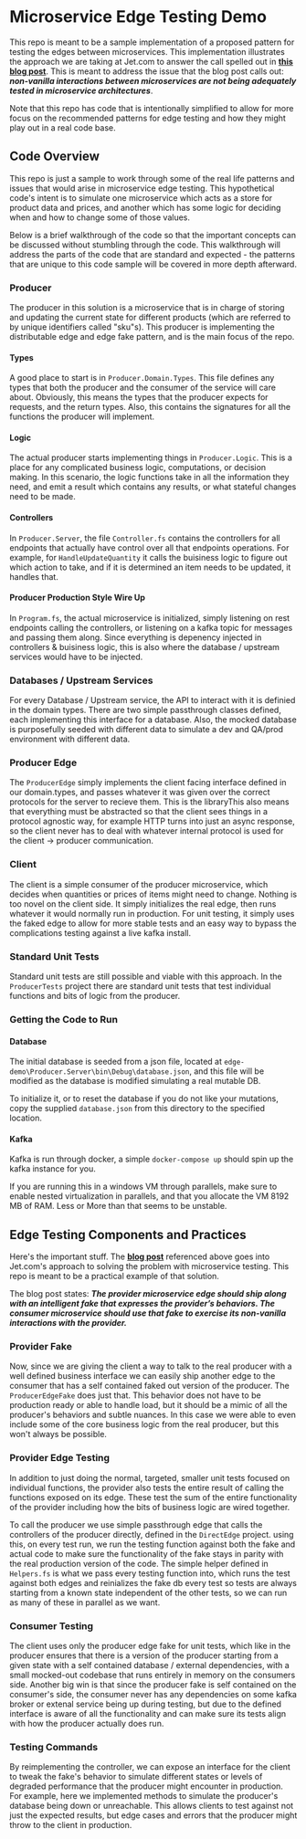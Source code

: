 # Microservice Edge Testing Demo

This repo is meant to be a sample implementation of a proposed pattern for
testing the edges between microservices. This implementation illustrates the
approach we are taking at Jet.com to answer the call spelled out in
**[this blog post](https://randalldavis.github.io/microservice/testing/edge/2017/06/14/edge-testing-solution.html)**.
This is meant to address the issue that the blog post calls out: __*non-vanilla
interactions between microservices are not being adequately tested in
microservice architectures*__.

Note that this repo has code that is intentionally simplified to allow for more
focus on the recommended patterns for edge testing and how they might play out
in a real code base.

## Code Overview

This repo is just a sample to work through some of the real life patterns and
issues that would arise in microservice edge testing. This hypothetical code's
intent is to simulate one microservice which acts as a store for product data
and prices, and another which has some logic for deciding when and how to change
some of those values.

Below is a brief walkthrough of the code so that the important concepts can be
discussed without stumbling through the code. This walkthrough will address the
parts of the code that are standard and expected - the patterns that are unique
to this code sample will be covered in more depth afterward.

### Producer

The producer in this solution is a microservice that is in charge of storing and
updating the current state for different products (which are referred to by
unique identifiers called "sku"s). This producer is implementing the
distributable edge and edge fake pattern, and is the main focus of the repo.

#### Types

A good place to start is in `Producer.Domain.Types`. This file defines any types
that both the producer and the consumer of the service will care about.
Obviously, this means the types that the producer expects for requests, and the
return types. Also, this contains the signatures for all the functions the
producer will implement.

#### Logic

The actual producer starts implementing things in `Producer.Logic`. This is a
place for any complicated business logic, computations, or decision making. In
this scenario, the logic functions take in all the information they need, and
emit a result which contains any results, or what stateful changes need to be
made.

#### Controllers

In `Producer.Server`, the file `Controller.fs` contains the controllers for all
endpoints that actually have control over all that endpoints operations. For
example, for `HandleUpdateQuantity` it calls the buisiness logic to figure out
which action to take, and if it is determined an item needs to be updated, it
handles that.

#### Producer Production Style Wire Up

In `Program.fs`, the actual microservice is initialized, simply listening on
rest endpoints calling the controllers, or listening on a kafka topic for
messages and passing them along. Since everything is depenency injected in
controllers & buisiness logic, this is also where the database / upstream
services would have to be injected.

### Databases / Upstream Services

For every Database / Upstream service, the API to interact with it is definied
in the domain types. There are two simple passthrough classes defined, each
implementing this interface for a database. Also, the mocked database is
purposefully seeded with different data to simulate a dev and QA/prod
environment with different data.

### Producer Edge

The `ProducerEdge` simply implements the client facing interface defined in our
domain.types, and passes whatever it was given over the correct protocols for
the server to recieve them. This is the libraryThis also means that everything
must be abstracted so that the client sees things in a protocol agnostic way,
for example HTTP turns into just an async response, so the client never has to
deal with whatever internal protocol is used for the client -> producer
communication.

### Client

The client is a simple consumer of the producer microservice, which decides when
quantities or prices of items might need to change. Nothing is too novel on the
client side. It simply initializes the real edge, then runs whatever it would
normally run in production. For unit testing, it simply uses the faked edge to
allow for more stable tests and an easy way to bypass the complications testing
against a live kafka install.

### Standard Unit Tests

Standard unit tests are still possible and viable with this approach. In the
`ProducerTests` project there are standard unit tests that test individual
functions and bits of logic from the producer.

### Getting the Code to Run

#### Database

The initial database is seeded from a json file, located at `edge-demo\Producer.Server\bin\Debug\database.json`,
and this file will be modified as the database is modified simulating a real mutable DB.

To initialize it, or to reset the database if you do not like your mutations,
copy the supplied `database.json` from this directory to the specified location.

#### Kafka

Kafka is run through docker, a simple `docker-compose up` should spin up the kafka instance for you.

If you are running this in a windows VM through parallels, make sure to enable nested virtualization in parallels,
and that you allocate the VM 8192 MB of RAM. Less or More than that seems to be unstable.


## Edge Testing Components and Practices

Here's the important stuff. The
**[blog post](https://randalldavis.github.io/microservice/testing/edge/2017/06/14/edge-testing-solution.html)**
referenced above goes into Jet.com's approach to solving the problem with
microservice testing. This repo is meant to be a practical example of that
solution.

The blog post states: __*The provider microservice edge should ship along with
an intelligent fake that expresses the provider’s behaviors. The consumer
microservice should use that fake to exercise its non-vanilla interactions with
the provider.*__

### Provider Fake

Now, since we are giving the client a way to talk to the real producer with a
well defined business interface we can easily ship another edge to the consumer
that has a self contained faked out version of the producer. The
`ProducerEdgeFake` does just that. This behavior does not have to be production
ready or able to handle load, but it should be a mimic of all the producer's
behaviors and subtle nuances. In this case we were able to even include some of
the core business logic from the real producer, but this won't always be
possible.

### Provider Edge Testing

In addition to just doing the normal, targeted, smaller unit tests focused on
individual functions, the provider also tests the entire result of calling the
functions exposed on its edge. These test the sum of the entire functionality of
the provider including how the bits of business logic are wired together.

To call the producer we use simple passthrough edge that calls the controllers
of the producer directly, defined in the `DirectEdge` project. using this, on
every test run, we run the testing function against both the fake and actual
code to make sure the functionality of the fake stays in parity with the real
production version of the code. The simple helper defined in `Helpers.fs` is
what we pass every testing function into, which runs the test against both edges
and reinializes the fake db every test so tests are always starting from a known
state independent of the other tests, so we can run as many of these in parallel
as we want.

### Consumer Testing

The client uses only the producer edge fake for unit tests, which like in the
producer ensures that there is a version of the producer starting from a given
state with a self contained database / external dependencies, with a small
mocked-out codebase that runs entirely in memory on the consumers side. Another
big win is that since the producer fake is self contained on the consumer's
side, the consumer never has any dependencies on some kafka broker or extenal
service being up during testing, but due to the defined interface is aware of
all the functionality and can make sure its tests align with how the producer
actually does run.

### Testing Commands

By reimplementing the controller, we can expose an interface for the client to
tweak the fake's behavior to simulate different states or levels of degraded
performance that the producer might encounter in production. For example, here
we implemented methods to simulate the producer's database being down or
unreachable. This allows clients to test against not just the expected results,
but edge cases and errors that the producer might throw to the client in
production.

